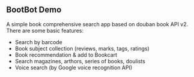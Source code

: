## BootBot Demo

A simple book comprehensive search app based on douban book API v2. There are some basic features:
	
- Search by barcode
- Book subject collection (reviews, marks, tags, ratings)
- Book recommendation & add to Bookcart
- Search magazines, arthors, series of books, doulists
- Voice search (by Google voice recognition API)

